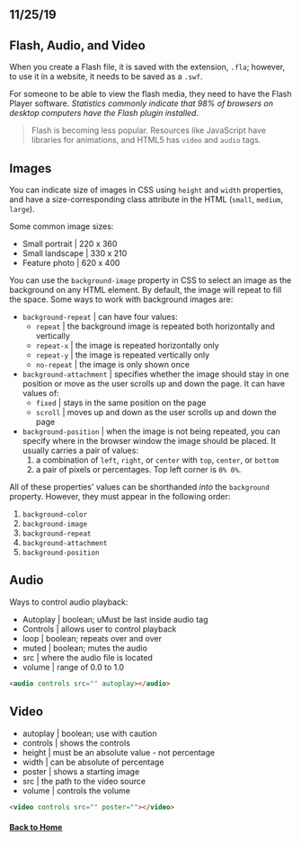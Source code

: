 ## 11/25/19

## Flash, Audio, and Video

When you create a Flash file, it is saved with the extension, `.fla`; however, to use it in a website, it needs to be saved as a `.swf`.

For someone to be able to view the flash media, they need to have the Flash Player software. _Statistics commonly indicate that 98% of browsers on desktop computers have the Flash plugin installed_.

> Flash is becoming less popular. Resources like JavaScript have libraries for animations, and HTML5 has `video` and `audio` tags.

## Images

You can indicate size of images in CSS using `height` and `width` properties, and have a size-corresponding class attribute in the HTML (`small`, `medium`, `large`).

Some common image sizes:
- Small portrait | 220 x 360
- Small landscape | 330 x 210
- Feature photo | 620 x 400

You can use the `background-image` property in CSS to select an image as the background on any HTML element. By default, the image will repeat to fill the space. Some ways to work with background images are:

- `background-repeat` | can have four values:
    - `repeat` | the background image is repeated both horizontally and vertically
    - `repeat-x` | the image is repeated horizontally only
    - `repeat-y` | the image is repeated vertically only
    - `no-repeat` | the image is only shown once
- `background-attachment` | specifies whether the image should stay in one position or move as the user scrolls up and down the page. It can have values of:
    - `fixed` | stays in the same position on the page
    - `scroll` | moves up and down as the user scrolls up and down the page
- `background-position` | when the image is not being repeated, you can specify where in the browser window the image should be placed. It usually carries a pair of values:
    1. a combination of `left`, `right`, or `center` with `top`, `center`, or `bottom`
    2. a pair of pixels or percentages. Top left corner is `0% 0%`.

All of these properties' values can be shorthanded _into_ the `background` property. However, they must appear in the following order:
1. `background-color`
2. `background-image`
3. `background-repeat`
4. `background-attachment`
5. `background-position`

## Audio

Ways to control audio playback:
- Autoplay | boolean; uMust be last inside audio tag
- Controls | allows user to control playback
- loop | boolean; repeats over and over
- muted | boolean; mutes the audio
- src | where the audio file is located
- volume | range of 0.0 to 1.0

```html
<audio controls src="" autoplay></audio>
```

## Video

- autoplay | boolean; use with caution
- controls | shows the controls
- height | must be an absolute value - not percentage
- width | can be absolute of percentage
- poster | shows a starting image
- src | the path to the video source
- volume | controls the volume

```html
<video controls src="" poster=""></video>
```

#### [Back to Home](index.md)
